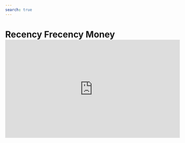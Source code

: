 ```yaml
---
search: true
---
```


# Recency Frecency Money <iframe width="560" height="315" src="https://www.youtube.com/embed/AMNY32HIO0g" frameborder="0" allow="accelerometer; autoplay; encrypted-media; gyroscope; picture-in-picture" allowfullscreen mark="crwd-mark"></iframe>

